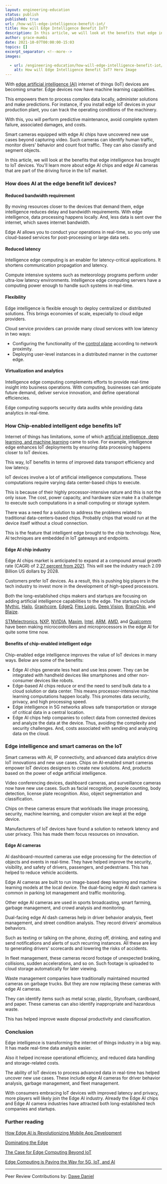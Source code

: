 ```yaml
---
layout: engineering-education
status: publish
published: true 
url: /how-will-edge-intelligence-benefit-iot/
title: How will Edge Intelligence Benefit IoT?
description: In this article, we will look at the benefits that edge intelligence has brought to IoT devices. We will learn more about edge AI chips and edge AI cameras that are part of the driving force in the IoT market.
author: grace-mumbi
date: 2021-10-07T00:00:00-15:03
topics: []
excerpt_separator: <!--more-->
images:

  - url: /engineering-education/how-will-edge-intelligence-benefit-iot/hero.jpg
    alt: How will Edge Intelligence Benefit IoT? Hero Image 
---
```

With [edge artificial intelligence (AI)](/engineering-education/edge-artificial-intelligence-and-mobile-development/) internet of things (IoT) devices are becoming smarter. Edge devices now have machine learning capabilities. 
<!--more-->
This empowers them to process complex data locally, administer solutions and make predictions. For instance, if you install edge IoT devices in your production plant, you can track the operating conditions of the machinery. 

With this, you will perform predictive maintenance, avoid complete system failure, associated damages, and costs.

Smart cameras equipped with edge AI chips have uncovered new use cases beyond capturing video. Such cameras can identify human traffic, monitor divers' behavior and count foot traffic. They can also classify and segment objects.

In this article, we will look at the benefits that edge intelligence has brought to IoT devices. You'll learn more about edge AI chips and edge AI cameras that are part of the driving force in the IoT market.

### How does AI at the edge benefit IoT devices?
#### Reduced bandwidth requirement
By moving resources closer to the devices that demand them, edge intelligence reduces delay and bandwidth requirements. With edge intelligence, data processing happens locally. And, less data is sent over the internet, which saves internet bandwidth. 

Edge AI allows you to conduct your operations in real-time, so you only use cloud-based services for post-processing or large data sets.

#### Reduced latency
Intelligence edge computing is an enabler for latency-critical applications. It shortens communication propagation and latency. 

Compute intensive systems such as meteorology programs perform under ultra-low latency environments. Intelligence edge computing servers have a computing power enough to handle such systems in real-time.

#### Flexibility
Edge intelligence is flexible enough to deploy centralized or distributed solutions. This brings economies of scale, especially to cloud edge providers. 

Cloud service providers can provide many cloud services with low latency in two ways:
- Configuring the functionality of the [control plane](https://www.techtarget.com/searchnetworking/definition/control-plane-CP#) according to network proximity.
- Deploying user-level instances in a distributed manner in the customer edge.

#### Virtualization and analytics
Intelligence edge computing complements efforts to provide real-time insight into business operations. With computing, businesses can anticipate future demand, deliver service innovation, and define operational efficiencies. 

Edge computing supports security data audits while providing data analytics in real-time.

### How Chip-enabled intelligent edge benefits IoT
Internet of things has limitations, some of which [artificial intelligence, deep learning, and machine learning](/engineering-education/differences-between-artificial-intelligence-machine-learning-and-deep-learning/) came to solve. For example, intelligence edge enhances IoT deployments by ensuring data processing happens closer to IoT devices. 

This way, IoT benefits in terms of improved data transport efficiency and low latency.

IoT devices involve a lot of artificial intelligence computations. These computations require varying data center-based chips to execute. 

This is because of their highly processor-intensive nature and this is not the only issue. The cost, power capacity, and hardware size make it a challenge to execute such computations in a small computing or storage system.

There was a need for a solution to address the problems related to traditional data-centers-based chips. Probably chips that would run at the device itself without a cloud connection. 

This is the feature that intelligent edge brought to the chip technology. Now, AI techniques are embedded in IoT gateways and endpoints.

#### Edge AI chip industry
Edge AI chips market is anticipated to expand at a compound annual growth rate (CAGR) of 2.[27 percent from 2021](https://www.verifiedmarketresearch.com/product/edge-artificial-intelligence-chips-market/). This will see the industry reach 2.09 Billion US dollars by 2028. 

Customers prefer IoT devices. As a result, this is pushing big players in the tech industry to invest more in the development of high-speed processors.

Both the long-established chips makers and startups are focusing on adding artificial intelligence capabilities to the edge. The startups include [Mythic](https://www.mythic-ai.com/), [Hailo](https://hailo.ai/), [Graphcore](https://www.graphcore.ai/), [EdgeQ](https://edgeq.io/), [Flex Logic](https://flex-logix.com/), [Deep Vision](https://deepvision.io/), [BrainChip](https://brainchipinc.com/), and [Blaize](https://www.blaize.com/). 

[STMelectronics](https://www.st.com/content/st_com/en.html), [NXP](https://www.nxp.com/), [NVIDIA](https://www.nvidia.com/en-us/), [Maxim](https://www.maxim.com/), [Intel](https://www.intel.com/content/www/us/en/homepage.html), [ARM](https://www.arm.com/), [AMD](https://www.amd.com/en), and [Qualcomm](https://www.qualcomm.com/) have been making microcontrollers and microprocessors in the edge AI for quite some time now.

#### Benefits of chip-enabled intelligent edge
Chip-enabled edge intelligence improves the value of IoT devices in many ways. Below are some of the benefits:
- Edge AI chips generate less heat and use less power. They can be integrated with handheld devices like smartphones and other non-consumer devices like robots.
- Edge-based AI chips reduce or end the need to send bulk data to a cloud solution or data center. This means processor-intensive machine learning computations happen locally. This promotes data security, privacy, and high processing speed.
- Edge intelligence in 5G networks allows safe transportation or storage of critical data in a central location.
- Edge AI chips help companies to collect data from connected devices and analyze the data at the device. Thus, avoiding the complexity and security challenges. And, costs associated with sending and analyzing data on the cloud.

### Edge intelligence and smart cameras on the IoT
Smart cameras with AI, IP connectivity, and advanced data analytics drive IoT innovations and new use cases. Chips on AI-enabled smart cameras empower IoT devices designers to create new solutions. And, products based on the power of edge artificial intelligence. 

Video conferencing devices, dashboard cameras, and surveillance cameras now have new use cases. Such as facial recognition, people counting, body detection, license plate recognition. Also, object segmentation and classification.

Chips on these cameras ensure that workloads like image processing, security, machine learning, and computer vision are kept at the edge device. 

Manufacturers of IoT devices have found a solution to network latency and user privacy. This has made them focus resources on innovation.

#### Edge AI cameras
AI dashboard-mounted cameras use edge processing for the detection of objects and events in real-time. They have helped improve the security, visibility, and safety of drivers, passengers, and pedestrians. This has helped to reduce vehicle accidents.

Edge AI cameras are built to run image-based deep learning and machine learning models at the local device. The dual-facing edge AI dash camera is common in parking lot management and traffic monitoring.

Other edge AI cameras are used in sports broadcasting, smart farming, garbage management, and crowd analysis and monitoring.

Dual-facing edge AI dash cameras help in driver behavior analysis, fleet management, and street condition analysis. They record drivers' anomalous behaviors. 

Such as texting or talking on the phone, dozing off, drinking, and eating and send notifications and alerts of such recurring instances. All these are key to generating drivers' scorecards and lowering the risks of accidents.

In fleet management, these cameras record footage of unexpected braking, collisions, sudden accelerations, and so on. Such footage is uploaded to cloud storage automatically for later viewing.

Waste management companies have traditionally maintained mounted cameras on garbage trucks. But they are now replacing these cameras with edge AI cameras.

They can identify items such as metal scrap, plastic, Styrofoam, cardboard, and paper. These cameras can also identify inappropriate and hazardous waste.

This has helped improve waste disposal productivity and classification.

### Conclusion
Edge intelligence is transforming the internet of things industry in a big way. It has made real-time data analysis easier. 

Also it helped increase operational efficiency, and reduced data handling and storage-related costs. 

The ability of IoT devices to process advanced data in real-time has helped uncover new use cases. These include edge AI cameras for driver behavior analysis, garbage management, and fleet management.

With consumers embracing IoT devices with improved latency and privacy, more players will likely join the Edge AI industry. Already the Edge AI chips and Edge AI camera industries have attracted both long-established tech companies and startups.

### Further reading
[How Edge AI is Revolutionizing Mobile App Development](/engineering-education/edge-artificial-intelligence-and-mobile-development/)

[Dominating the Edge](/blog/dominating-edge-compute/)

[The Case for Edge Computing Beyond IoT](/blog/edge-computing-beyond-iot/)

[Edge Computing is Paving the Way for 5G, IoT, and AI](/blog/edge-computing-5g-iot-ai/)

---
Peer Review Contributions by: [Dawe Daniel](/engineering-education/authors/dawe-daniel/)